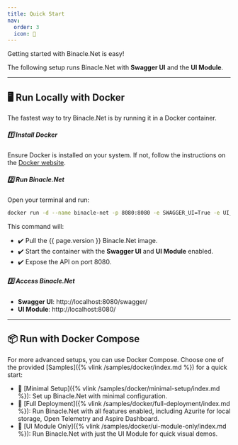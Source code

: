 ```yaml
---
title: Quick Start
nav:
  order: 3
  icon: 🚀
---
```


Getting started with Binacle.Net is easy! 

The following setup runs Binacle.Net with **Swagger UI** and the **UI Module**.

---

## 🖥️ Run Locally with Docker

The fastest way to try Binacle.Net is by running it in a Docker container.

##### 1️⃣ Install Docker

Ensure Docker is installed on your system. If not, follow the instructions on
the [Docker website](https://www.docker.com/get-started/).

##### 2️⃣ Run Binacle.Net

Open your terminal and run:

```bash
docker run -d --name binacle-net -p 8080:8080 -e SWAGGER_UI=True -e UI_MODULE=True binacle/binacle-net:{{ page.version_tag }}
```

This command will:

- ✔️ Pull the {{ page.version }} Binacle.Net image.
- ✔️ Start the container with the **Swagger UI** and **UI Module** enabled.
- ✔️ Expose the API on port 8080.

##### 3️⃣ Access Binacle.Net

- **Swagger UI**: http://localhost:8080/swagger/
- **UI Module**: http://localhost:8080/

---

## 📦 Run with Docker Compose

For more advanced setups, you can use Docker Compose. Choose one of the
provided [Samples]({% vlink /samples/docker/index.md %}) for a quick start:

- 🔹 [Minimal Setup]({% vlink /samples/docker/minimal-setup/index.md %}): Set up
  Binacle.Net with minimal configuration.
- 🔹 [Full Deployment]({% vlink /samples/docker/full-deployment/index.md %}): Run
  Binacle.Net with all features enabled, including Azurite for local storage, Open Telemetry and Aspire Dashboard.
- 🔹 [UI Module Only]({% vlink /samples/docker/ui-module-only/index.md %}): Run
  Binacle.Net with just the UI Module for quick visual demos.


